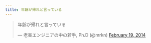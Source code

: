 ```yaml
---
title: 年齢が帰れと言っている
---
```


<blockquote class="twitter-tweet" lang="en"><p>年齢が帰れと言っている</p>&mdash; 老害エンジニアの中の若手, Ph.D (@mrkn) <a href="https://twitter.com/mrkn/statuses/436116668608024576">February 19, 2014</a></blockquote>
<script async src="//platform.twitter.com/widgets.js" charset="utf-8"></script>
